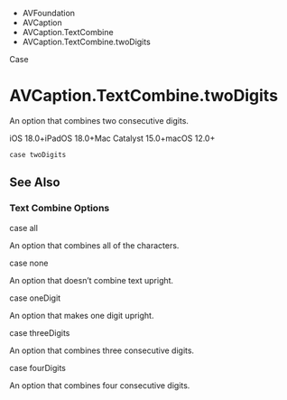 

- AVFoundation
- AVCaption
- AVCaption.TextCombine
-  AVCaption.TextCombine.twoDigits 

Case

# AVCaption.TextCombine.twoDigits

An option that combines two consecutive digits.

iOS 18.0+iPadOS 18.0+Mac Catalyst 15.0+macOS 12.0+

``` source
case twoDigits
```

## See Also

### Text Combine Options

case all

An option that combines all of the characters.

case none

An option that doesn’t combine text upright.

case oneDigit

An option that makes one digit upright.

case threeDigits

An option that combines three consecutive digits.

case fourDigits

An option that combines four consecutive digits.

